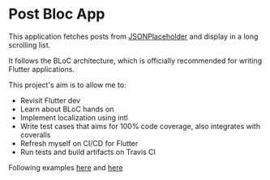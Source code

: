 # Post Bloc App

This application fetches posts from [JSONPlaceholder](https://jsonplaceholder.typicode.com) and display in a long scrolling list.

It follows the BLoC architecture, which is officially recommended for writing Flutter applications.

This project's aim is to allow me to:
- Revisit Flutter dev
- Learn about BLoC hands on
- Implement localization using intl
- Write test cases that aims for 100% code coverage, also integrates with coveralls
- Refresh myself on CI/CD for Flutter
- Run tests and build artifacts on Travis CI

Following examples [here](https://bloclibrary.dev/#/flutterweathertutorial) and [here](https://bloclibrary.dev/#/flutterinfinitelisttutorial)
